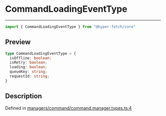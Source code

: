 

# CommandLoadingEventType

<div class="api-docs__separator" data-reactroot="">

---

</div><div class="api-docs__import" data-reactroot="">

```ts
import { CommandLoadingEventType } from "@hyper-fetch/core"
```

</div><div class="api-docs__section">

## Preview

</div><div class="api-docs__preview type">

```ts
type CommandLoadingEventType = {
  isOffline: boolean; 
  isRetry: boolean; 
  loading: boolean; 
  queueKey: string; 
  requestId: string; 
}
```

</div><div class="api-docs__section">

## Description

</div><div class="api-docs__description"><span class="api-docs__do-not-parse">



</span></div><p class="api-docs__definition">

Defined in [managers/command/command.manager.types.ts:4](https://github.com/BetterTyped/hyper-fetch/blob/479dcad6/packages/core/src/managers/command/command.manager.types.ts#L4)

</p>